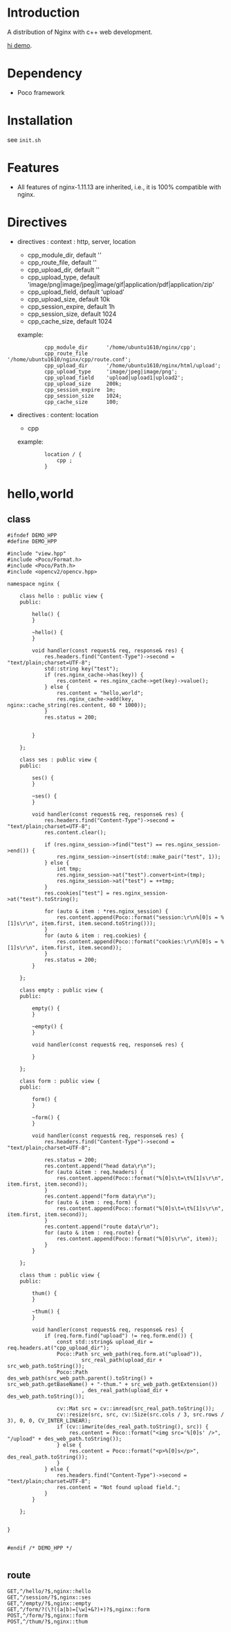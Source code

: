 # Introduction
A distribution of Nginx with c++ web development. 

[hi demo](https://github.com/webcpp/hi_demo).

# Dependency
- Poco framework

# Installation
see `init.sh`

# Features
- All features of nginx-1.11.13 are inherited, i.e., it is 100% compatible with nginx.

# Directives
- directives : context :  http, server, location
    - cpp_module_dir,           default ''
    - cpp_route_file,           default ''
    - cpp_upload_dir,           default ''
    - cpp_upload_type,          default 'image/png|image/jpeg|image/gif|application/pdf|application/zip'
    - cpp_upload_field,         default 'upload'
    - cpp_upload_size,          default 10k
    - cpp_session_expire,       default 1h
    - cpp_session_size,         default 1024
    - cpp_cache_size,           default 1024

    example:

```
            cpp_module_dir      '/home/ubuntu1610/nginx/cpp';
            cpp_route_file      '/home/ubuntu1610/nginx/cpp/route.conf';
            cpp_upload_dir      '/home/ubuntu1610/nginx/html/upload';
            cpp_upload_type     'image/jpeg|image/png';
            cpp_upload_field    'upload|upload1|upload2';
            cpp_upload_size     200k;
            cpp_session_expire  1m;
            cpp_session_size    1024;
            cpp_cache_size      100;
```
- directives : content: location
    - cpp 

    example:
    
```
            location / {
                cpp ;
            }
```

# hello,world

## class

```
#ifndef DEMO_HPP
#define DEMO_HPP

#include "view.hpp"
#include <Poco/Format.h>
#include <Poco/Path.h>
#include <opencv2/opencv.hpp>

namespace nginx {

    class hello : public view {
    public:

        hello() {
        }

        ~hello() {
        }

        void handler(const request& req, response& res) {
            res.headers.find("Content-Type")->second = "text/plain;charset=UTF-8";
            std::string key("test");
            if (res.nginx_cache->has(key)) {
                res.content = res.nginx_cache->get(key)->value();
            } else {
                res.content = "hello,world";
                res.nginx_cache->add(key, nginx::cache_string(res.content, 60 * 1000));
            }
            res.status = 200;


        }

    };

    class ses : public view {
    public:

        ses() {
        }

        ~ses() {
        }

        void handler(const request& req, response& res) {
            res.headers.find("Content-Type")->second = "text/plain;charset=UTF-8";
            res.content.clear();

            if (res.nginx_session->find("test") == res.nginx_session->end()) {
                res.nginx_session->insert(std::make_pair("test", 1));
            } else {
                int tmp;
                res.nginx_session->at("test").convert<int>(tmp);
                res.nginx_session->at("test") = ++tmp;
            }
            res.cookies["test"] = res.nginx_session->at("test").toString();

            for (auto & item : *res.nginx_session) {
                res.content.append(Poco::format("session:\r\n%[0]s = %[1]s\r\n", item.first, item.second.toString()));
            }
            for (auto & item : req.cookies) {
                res.content.append(Poco::format("cookies:\r\n%[0]s = %[1]s\r\n", item.first, item.second));
            }
            res.status = 200;
        }

    };

    class empty : public view {
    public:

        empty() {
        }

        ~empty() {
        }

        void handler(const request& req, response& res) {

        }

    };

    class form : public view {
    public:

        form() {
        }

        ~form() {
        }

        void handler(const request& req, response& res) {
            res.headers.find("Content-Type")->second = "text/plain;charset=UTF-8";

            res.status = 200;
            res.content.append("head data\r\n");
            for (auto &item : req.headers) {
                res.content.append(Poco::format("%[0]s\t=\t%[1]s\r\n", item.first, item.second));
            }
            res.content.append("form data\r\n");
            for (auto & item : req.form) {
                res.content.append(Poco::format("%[0]s\t=\t%[1]s\r\n", item.first, item.second));
            }
            res.content.append("route data\r\n");
            for (auto & item : req.route) {
                res.content.append(Poco::format("%[0]s\r\n", item));
            }
        }

    };

    class thum : public view {
    public:

        thum() {
        }

        ~thum() {
        }

        void handler(const request& req, response& res) {
            if (req.form.find("upload") != req.form.end()) {
                const std::string& upload_dir = req.headers.at("cpp_upload_dir");
                Poco::Path src_web_path(req.form.at("upload")),
                        src_real_path(upload_dir + src_web_path.toString());
                Poco::Path des_web_path(src_web_path.parent().toString() + src_web_path.getBaseName() + "-thum." + src_web_path.getExtension())
                        , des_real_path(upload_dir + des_web_path.toString());

                cv::Mat src = cv::imread(src_real_path.toString());
                cv::resize(src, src, cv::Size(src.cols / 3, src.rows / 3), 0, 0, CV_INTER_LINEAR);
                if (cv::imwrite(des_real_path.toString(), src)) {
                    res.content = Poco::format("<img src='%[0]s' />", "/upload" + des_web_path.toString());
                } else {
                    res.content = Poco::format("<p>%[0]s</p>", des_real_path.toString());
                }
            } else {
                res.headers.find("Content-Type")->second = "text/plain;charset=UTF-8";
                res.content = "Not found upload field.";
            }
        }

    };


}


#endif /* DEMO_HPP */


```
## route

```
GET,^/hello/?$,nginx::hello
GET,^/session/?$,nginx::ses
GET,^/empty/?$,nginx::empty
GET,^/form/?(\?((a|b)=[\w]+&?)+)?$,nginx::form
POST,^/form/?$,nginx::form
POST,^/thum/?$,nginx::thum

```